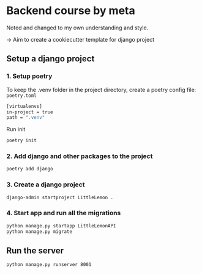 # Backend course by meta
Noted and changed to my own understanding and style.

-> Aim to create a cookiecutter template for django project
## Setup a django project
### 1. Setup poetry
To keep the .venv folder in the project directory, create a poetry config file: `poetry.toml`
```bash
[virtualenvs]
in-project = true
path = ".venv"
```
Run init 
```bash
poetry init
```

### 2. Add django and other packages to the project
```bash
poetry add django
```
### 3. Create a django project
```bash
django-admin startproject LittleLemon .
```
### 4. Start app and run all the migrations
```bash
python manage.py startapp LittleLemonAPI
python manage.py migrate
```

## Run the server
```bash
python manage.py runserver 8001
```